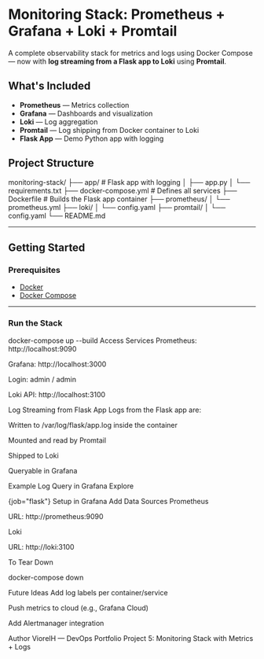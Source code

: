 # Monitoring Stack: Prometheus + Grafana + Loki + Promtail

A complete observability stack for metrics and logs using Docker Compose — now with **log streaming from a Flask app to Loki** using **Promtail**.

##  What's Included

- **Prometheus** — Metrics collection
- **Grafana** — Dashboards and visualization
- **Loki** — Log aggregation
- **Promtail** — Log shipping from Docker container to Loki
- **Flask App** — Demo Python app with logging

##  Project Structure

monitoring-stack/
├── app/ # Flask app with logging
│ ├── app.py
│ └── requirements.txt
├── docker-compose.yml # Defines all services
├── Dockerfile # Builds the Flask app container
├── prometheus/
│ └── prometheus.yml
├── loki/
│ └── config.yaml
├── promtail/
│ └── config.yaml
└── README.md

---

##  Getting Started

### Prerequisites

- [Docker](https://www.docker.com/)
- [Docker Compose](https://docs.docker.com/compose/)

---

###  Run the Stack

docker-compose up --build
 Access Services
Prometheus: http://localhost:9090

Grafana: http://localhost:3000

Login: admin / admin

Loki API: http://localhost:3100

 Log Streaming from Flask App
Logs from the Flask app are:

Written to /var/log/flask/app.log inside the container

Mounted and read by Promtail

Shipped to Loki

Queryable in Grafana

Example Log Query in Grafana Explore

{job="flask"}
 Setup in Grafana
Add Data Sources
Prometheus

URL: http://prometheus:9090

Loki

URL: http://loki:3100

 To Tear Down

docker-compose down

 Future Ideas
Add log labels per container/service

Push metrics to cloud (e.g., Grafana Cloud)

Add Alertmanager integration

 Author
ViorelH — DevOps Portfolio Project 5: Monitoring Stack with Metrics + Logs
